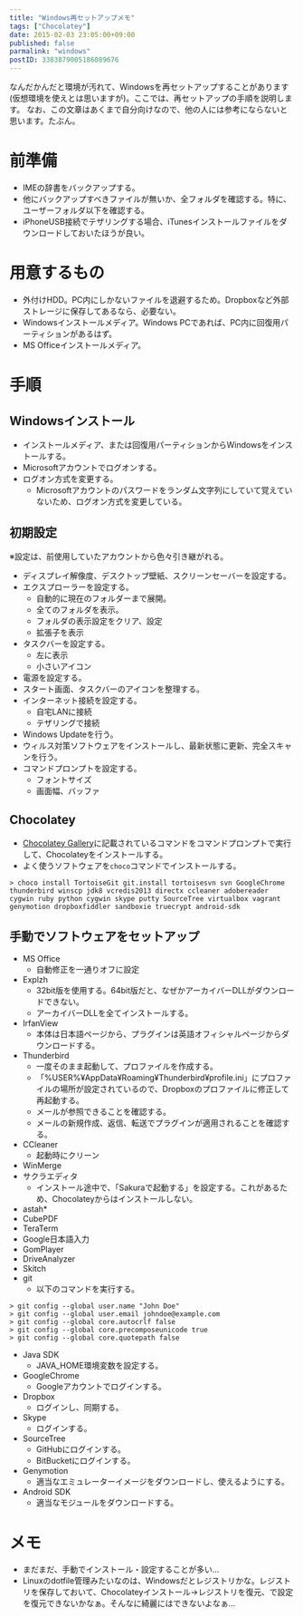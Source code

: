 ```yaml
---
title: "Windows再セットアップメモ"
tags: ["Chocolatey"]
date: 2015-02-03 23:05:00+09:00
published: false
parmalink: "windows"
postID: 3383879005186089676
---
```


なんだかんだと環境が汚れて、Windowsを再セットアップすることがあります(仮想環境を使えとは思いますが)。ここでは、再セットアップの手順を説明します。
なお、この文章はあくまで自分向けなので、他の人には参考にならないと思います。たぶん。

<!-- more -->

# 前準備

- IMEの辞書をバックアップする。
- 他にバックアップすべきファイルが無いか、全フォルダを確認する。特に、ユーザーフォルダ以下を確認する。
- iPhoneUSB接続でテザリングする場合、iTunesインストールファイルをダウンロードしておいたほうが良い。

# 用意するもの

- 外付けHDD。PC内にしかないファイルを退避するため。Dropboxなど外部ストレージに保存してあるなら、必要ない。
- Windowsインストールメディア。Windows PCであれば、PC内に回復用パーティションがあるはず。
- MS Officeインストールメディア。

# 手順

## Windowsインストール

- インストールメディア、または回復用パーティションからWindowsをインストールする。
- Microsoftアカウントでログオンする。
- ログオン方式を変更する。
	- Microsoftアカウントのパスワードをランダム文字列にしていて覚えていないため、ログオン方式を変更している。

## 初期設定

※設定は、前使用していたアカウントから色々引き継がれる。

- ディスプレイ解像度、デスクトップ壁紙、スクリーンセーバーを設定する。
- エクスプローラーを設定する。
	- 自動的に現在のフォルダーまで展開。
	- 全てのフォルダを表示。
	- フォルダの表示設定をクリア、設定
	- 拡張子を表示
- タスクバーを設定する。
	- 左に表示
	- 小さいアイコン
- 電源を設定する。
- スタート画面、タスクバーのアイコンを整理する。
- インターネット接続を設定する。
	- 自宅LANに接続
	- テザリングで接続
- Windows Updateを行う。
- ウィルス対策ソフトウェアをインストールし、最新状態に更新、完全スキャンを行う。
- コマンドプロンプトを設定する。
	- フォントサイズ
	- 画面幅、バッファ

## Chocolatey

- [Chocolatey Gallery](https://chocolatey.org)に記載されているコマンドをコマンドプロンプトで実行して、Chocolateyをインストールする。
- よく使うソフトウェアを`choco`コマンドでインストールする。

```
> choco install TortoiseGit git.install tortoisesvn svn GoogleChrome thunderbird winscp jdk8 vcredis2013 directx ccleaner adobereader cygwin ruby python cygwin skype putty SourceTree virtualbox vagrant genymotion dropboxfiddler sandboxie truecrypt android-sdk
```

## 手動でソフトウェアをセットアップ

- MS Office
	- 自動修正を一通りオフに設定
- Explzh
	- 32bit版を使用する。64bit版だと、なぜかアーカイバーDLLがダウンロードできない。
	- アーカイバーDLLを全てインストールする。
- IrfanView
	- 本体は日本語ページから、プラグインは英語オフィシャルページからダウンロードする。
- Thunderbird
	- 一度そのまま起動して、プロファイルを作成する。
	- 「%USER%¥AppData¥Roaming¥Thunderbird¥profile.ini」にプロファイルの場所が設定されているので、Dropboxのプロファイルに修正して再起動する。
	- メールが参照できることを確認する。
	- メールの新規作成、返信、転送でプラグインが適用されることを確認する。
- CCleaner
	- 起動時にクリーン
- WinMerge
- サクラエディタ
	- インストール途中で、「Sakuraで起動する」を設定する。これがあるため、Chocolateyからはインストールしない。
- astah*
- CubePDF
- TeraTerm
- Google日本語入力
- GomPlayer
- DriveAnalyzer
- Skitch
- git
	- 以下のコマンドを実行する。

```
> git config --global user.name "John Doe"
> git config --global user.email johndoe@example.com
> git config --global core.autocrlf false
> git config --global core.precomposeunicode true
> git config --global core.quotepath false
```

- Java SDK
	- JAVA_HOME環境変数を設定する。
- GoogleChrome
	- Googleアカウントでログインする。
- Dropbox
	- ログインし、同期する。
- Skype
	- ログインする。
- SourceTree
	- GitHubにログインする。
	- BitBucketにログインする。
- Genymotion
	- 適当なエミュレーターイメージをダウンロードし、使えるようにする。
- Android SDK
	- 適当なモジュールをダウンロードする。

# メモ

- まだまだ、手動でインストール・設定することが多い…
- Linuxのdotfile管理みたいなのは、Windowsだとレジストリかな。レジストリを保存しておいて、Chocolateyインストール→レジストリを復元、で設定を復元できないかなぁ。そんなに綺麗にはできないよなぁ…
